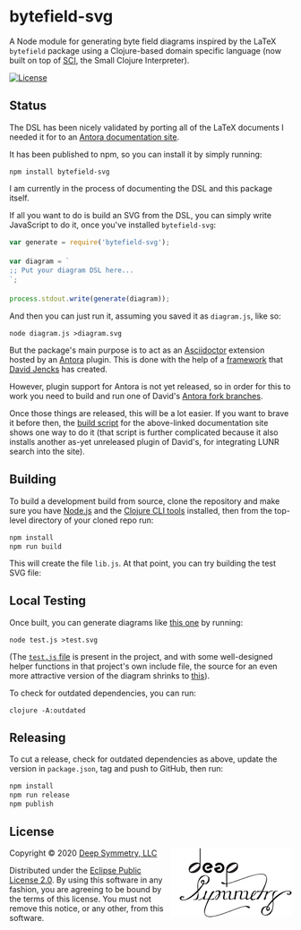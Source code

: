 # bytefield-svg

A Node module for generating byte field diagrams inspired by the LaTeX
`bytefield` package using a Clojure-based domain specific language
(now built on top of [SCI](https://github.com/borkdude/sci), the Small
Clojure Interpreter).

[![License](https://img.shields.io/badge/License-Eclipse%20Public%20License%202.0-blue.svg)](#license)

## Status

The DSL has been nicely validated by porting all of the LaTeX
documents I needed it for to an [Antora documentation
site](https://djl-analysis.deepsymmetry.org/djl-analysis/track_metadata.html).

It has been published to npm, so you can install it by simply running:

    npm install bytefield-svg


I am currently in the process of documenting the DSL and this package
itself.

If all you want to do is build an SVG from the DSL, you can simply
write JavaScript to do it, once you've installed `bytefield-svg`:

```javascript
var generate = require('bytefield-svg');

var diagram = `
;; Put your diagram DSL here...
`;

process.stdout.write(generate(diagram));
```

And then you can just run it, assuming you saved it as `diagram.js`,
like so:

    node diagram.js >diagram.svg

But the package's main purpose is to act as an
[Asciidoctor](https://asciidoctor.org) extension hosted by an
[Antora](https://antora.org) plugin. This is done with the help of a
[framework](https://gitlab.com/djencks/asciidoctor-generic-svg-extension.js)
that [David Jencks](https://gitlab.com/djencks) has created.

However, plugin support for Antora is not yet released, so in order
for this to work you need to build and run one of David's [Antora fork
branches](https://gitlab.com/djencks/antora/-/tree/issue-585-with-377-582-git-credential-plugin).

Once those things are released, this will be a lot easier. If you want
to brave it before then, the [build
script](https://github.com/Deep-Symmetry/dysentery/blob/master/doc/build.sh)
for the above-linked documentation site shows one way to do it (that
script is further complicated because it also installs another as-yet
unreleased plugin of David's, for integrating LUNR search into the
site).

## Building

To build a development build from source, clone the repository and
make sure you have [Node.js](https://nodejs.org/en/) and the [Clojure
CLI tools](https://clojure.org/guides/getting_started) installed, then
from the top-level directory of your cloned repo run:

    npm install
    npm run build

This will create the file `lib.js`. At that point, you can try
building the test SVG file:

## Local Testing

Once built, you can generate diagrams like [this
one](https://deepsymmetry.org/images/test.svg) by running:

    node test.js >test.svg

(The [`test.js`
file](https://github.com/Deep-Symmetry/bytefield-svg/blob/master/test.js)
is present in the project, and with some well-designed helper
functions in that project's own include file, the source for an even
more attractive version of the diagram shrinks to
[this](https://github.com/Deep-Symmetry/dysentery/blob/379555f21244354c4dc0c9711c8cb3a3552bc64b/doc/modules/ROOT/examples/dbserver_shared.edn)).

To check for outdated dependencies, you can run:

    clojure -A:outdated

## Releasing

To cut a release, check for outdated dependencies as above, update the
version in `package.json`, tag and push to GitHub, then run:

    npm install
    npm run release
    npm publish

## License

<a href="http://deepsymmetry.org"><img align="right" alt="Deep Symmetry"
 src="doc/assets/DS-logo-bw-200-padded-left.png" width="216" height="123"></a>

Copyright © 2020 [Deep Symmetry, LLC](http://deepsymmetry.org)

Distributed under the [Eclipse Public License
2.0](https://opensource.org/licenses/EPL-2.0). By using this software
in any fashion, you are agreeing to be bound by the terms of this
license. You must not remove this notice, or any other, from this
software.
